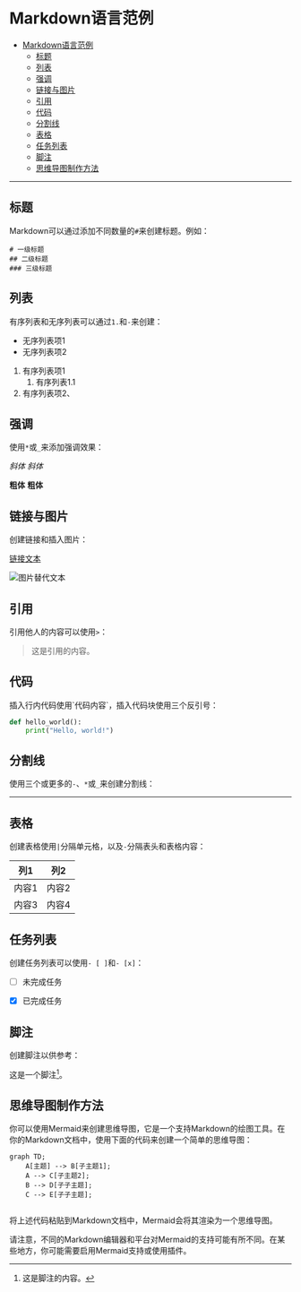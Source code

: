 # Markdown语言范例


<!-- @import "[TOC]" {cmd="toc" depthFrom=1 depthTo=6 orderedList=false} -->

<!-- code_chunk_output -->

- [Markdown语言范例](#markdown语言范例)
  - [标题](#标题)
  - [列表](#列表)
  - [强调](#强调)
  - [链接与图片](#链接与图片)
  - [引用](#引用)
  - [代码](#代码)
  - [分割线](#分割线)
  - [表格](#表格)
  - [任务列表](#任务列表)
  - [脚注](#脚注)
  - [思维导图制作方法](#思维导图制作方法)

<!-- /code_chunk_output -->



---

## 标题

Markdown可以通过添加不同数量的`#`来创建标题。例如：

```
# 一级标题
## 二级标题
### 三级标题
```

## 列表

有序列表和无序列表可以通过`1.`和`-`来创建：


- 无序列表项1
- 无序列表项2


1. 有序列表项1
   1. 有序列表1.1
2. 有序列表项2、



## 强调

使用`*`或`_`来添加强调效果：


*斜体*
_斜体_

**粗体**
__粗体__


## 链接与图片

创建链接和插入图片：


[链接文本](链接URL)

![图片替代文本](图片URL)


## 引用

引用他人的内容可以使用`>`：


> 这是引用的内容。


## 代码

插入行内代码使用\`代码内容\`，插入代码块使用三个反引号：

```python
def hello_world():
    print("Hello, world!")
```

## 分割线

使用三个或更多的`-`、`*`或`_`来创建分割线：


---


## 表格

创建表格使用`|`分隔单元格，以及`-`分隔表头和表格内容：


| 列1   | 列2   |
| ----- | ----- |
| 内容1 | 内容2 |
| 内容3 | 内容4 |


## 任务列表

创建任务列表可以使用`- [ ]`和`- [x]`：


- [ ] 未完成任务
- [x] 已完成任务


## 脚注

创建脚注以供参考：


这是一个脚注[^1]。

[^1]: 这是脚注的内容。


## 思维导图制作方法

你可以使用Mermaid来创建思维导图，它是一个支持Markdown的绘图工具。在你的Markdown文档中，使用下面的代码来创建一个简单的思维导图：


```mermaid
graph TD;
    A[主题] --> B[子主题1];
    A --> C[子主题2];
    B --> D[子子主题];
    C --> E[子子主题];


```
将上述代码粘贴到Markdown文档中，Mermaid会将其渲染为一个思维导图。

请注意，不同的Markdown编辑器和平台对Mermaid的支持可能有所不同。在某些地方，你可能需要启用Mermaid支持或使用插件。

